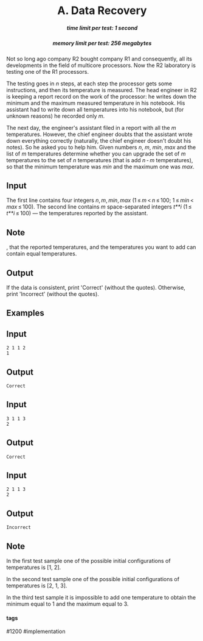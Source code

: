 <h1 style='text-align: center;'> A. Data Recovery</h1>

<h5 style='text-align: center;'>time limit per test: 1 second</h5>
<h5 style='text-align: center;'>memory limit per test: 256 megabytes</h5>

Not so long ago company R2 bought company R1 and consequently, all its developments in the field of multicore processors. Now the R2 laboratory is testing one of the R1 processors.

The testing goes in *n* steps, at each step the processor gets some instructions, and then its temperature is measured. The head engineer in R2 is keeping a report record on the work of the processor: he writes down the minimum and the maximum measured temperature in his notebook. His assistant had to write down all temperatures into his notebook, but (for unknown reasons) he recorded only *m*.

The next day, the engineer's assistant filed in a report with all the *m* temperatures. However, the chief engineer doubts that the assistant wrote down everything correctly (naturally, the chief engineer doesn't doubt his notes). So he asked you to help him. Given numbers *n*, *m*, *min*, *max* and the list of *m* temperatures determine whether you can upgrade the set of *m* temperatures to the set of *n* temperatures (that is add *n* - *m* temperatures), so that the minimum temperature was *min* and the maximum one was *max*.

## Input

The first line contains four integers *n*, *m*, *min*, *max* (1 ≤ *m* < *n* ≤ 100; 1 ≤ *min* < *max* ≤ 100). The second line contains *m* space-separated integers *t**i* (1 ≤ *t**i* ≤ 100) — the temperatures reported by the assistant.

## Note

, that the reported temperatures, and the temperatures you want to add can contain equal temperatures.

## Output

If the data is consistent, print 'Correct' (without the quotes). Otherwise, print 'Incorrect' (without the quotes).

## Examples

## Input


```
2 1 1 2  
1  

```
## Output


```
Correct  

```
## Input


```
3 1 1 3  
2  

```
## Output


```
Correct  

```
## Input


```
2 1 1 3  
2  

```
## Output


```
Incorrect  

```
## Note

In the first test sample one of the possible initial configurations of temperatures is [1, 2].

In the second test sample one of the possible initial configurations of temperatures is [2, 1, 3].

In the third test sample it is impossible to add one temperature to obtain the minimum equal to 1 and the maximum equal to 3.



#### tags 

#1200 #implementation 
